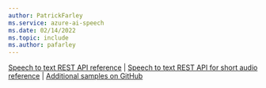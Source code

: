 ```yaml
---
author: PatrickFarley
ms.service: azure-ai-speech
ms.date: 02/14/2022
ms.topic: include
ms.author: pafarley
---
```


[Speech to text REST API reference](../../rest-speech-to-text.md) | [Speech to text REST API for short audio reference](../../rest-speech-to-text-short.md) | [Additional samples on GitHub](https://github.com/Azure-Samples/cognitive-services-speech-sdk)
